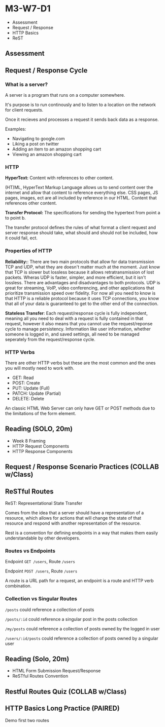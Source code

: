 # M3-W7-D1

- Assessment
- Request / Response
- HTTP Basics
- ReST

## Assessment

## Request / Response Cycle

### What is a server?

A server is a program that runs on a computer somewhere.

It's purpose is to run continously and to listen to a location on the network
for client requests.

Once it recieves and processes a request it sends back data as a response.

Examples:

- Navigating to google.com
- Liking a post on twitter
- Adding an item to an amazon shopping cart
- Viewing an amazon shopping cart

### HTTP

**HyperText:** Content with references to other content.

(HT)ML, HyperText Markup Language allows us to send content over the internet
and allow that content to reference everything else. CSS pages, JS pages,
images, ect are all included by reference in our HTML. Content that references
other content.

**Transfer Protocol:** The specifications for sending the hypertext from point a
to point b.

The transfer protocol defines the rules of what format a client request and
server response should
take, what should and should not be included, how it could fail, ect.

### Properties of HTTP

**Reliability:**: There are two main protocols that allow for data transmission
TCP and UDP, what they are doesn't matter much at the moment. Just know that TCP
is slower but lossless because it allows retratransmission of lost packets.
Wheras UDP is faster, simpler, and more efficient, but it isn't lossless. There
are advantages and disadvantages to both protocols. UDP is great for streaming,
VoIP, video conferencing, and other applications that prioritize transmission
speed over fidelity. For now all you need to know is that HTTP is a reliable protocol because it uses TCP connections, you know that all of your data is guaranteed to get to the other end of the connection.

**Stateless Transfer**: Each request/response cycle is fully independent,
meaning all you need to deal with a request is fully contained in that request,
however it also means that you cannot use the request/reponse cycle to manage
persistency. Information like user information, whether someone is logged in,
and saved settings, all need to be managed seperately from the request/response cycle.

### HTTP Verbs

There are other HTTP verbs but these are the most common and the ones you will mostly need to work with.

- GET: Read
- POST: Create
- PUT: Update (Full)
- PATCH: Update (Partial)
- DELETE: Delete

An classic HTML Web Server can only have GET or POST methods due to the limitations of the form element.

## Reading (SOLO, 20m)

- Week 8 Framing
- HTTP Request Components
- HTTP Response Components

## Request / Response Scenario Practices (COLLAB w/Class)

## ReSTful Routes

ReST: Representational State Transfer

Comes from the idea that a server should have a representation of a resource, which allows for actions that will change the state of that resource and respond with another representation of the resource.

Rest is a convention for defining endpoints in a way that makes them easily understandable by other developers.

### Routes vs Endpoints

Endpoint `GET /users`, Route `/users`

Endpoint `POST /users`, Route `/users`

A route is a URL path for a request, an endpoint is a route and HTTP verb combination.

### Collection vs Singular Routes

`/posts` could reference a collection of posts

`/posts/:id` could reference a singular post in the posts collection

`/my/posts` could reference a collection of posts owned by the logged in user

`/users/:id/posts` could reference a collection of posts owned by a singular user

## Reading (Solo, 20m)

- HTML Form Submission Request/Response
- ReSTful Routes Convention

## Restful Routes Quiz (COLLAB w/Class)

## HTTP Basics Long Practice (PAIRED)

Demo first two routes
